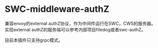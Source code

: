 # SWC-middleware-authZ
兼容envoy的external authZ协议，作为中间件运行在SWC，CWS的服务器。  
实现external authZ的服务端可以参考内部项目filedog或者swc-authZ。

目前本插件只支持grpc模式。
